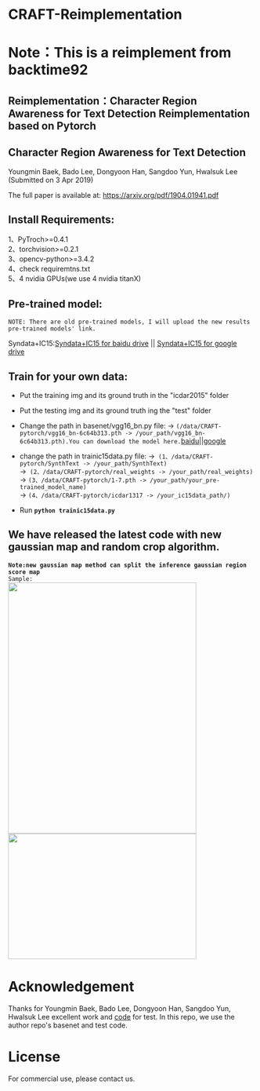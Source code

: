 # CRAFT-Reimplementation
# Note：This is a reimplement from backtime92

## Reimplementation：Character Region Awareness for Text Detection Reimplementation based on Pytorch

## Character Region Awareness for Text Detection
Youngmin Baek, Bado Lee, Dongyoon Han, Sangdoo Yun, Hwalsuk Lee (Submitted on 3 Apr 2019)

The full paper is available at: https://arxiv.org/pdf/1904.01941.pdf                                                         

## Install Requirements:                                                                                                        
1、PyTroch>=0.4.1                                                                                                                       
2、torchvision>=0.2.1 			                                                    																			                             
3、opencv-python>=3.4.2                                                                                                       
4、check requiremtns.txt                                                                                                      
5、4 nvidia GPUs(we use 4 nvidia titanX)                                                                                      

## Pre-trained model:
`NOTE: There are old pre-trained models, I will upload the new results pre-trained models' link.`

Syndata+IC15:[Syndata+IC15 for baidu drive](https://pan.baidu.com/s/19lJRM6YWZXVkZ_aytsYSiQ) ||      [Syndata+IC15 for google
 drive](https://drive.google.com/file/d/1k17GuBG_omT91tJoIMSlLrorYbLXkq4z/view?usp=sharing)                                   

## Train for your own data:
- Put the training img and its ground truth in the "icdar2015" folder
- Put the testing img and its ground truth ing the "test" folder
- Change the path in basenet/vgg16_bn.py file: 
-> `(/data/CRAFT-pytorch/vgg16_bn-6c64b313.pth -> /your_path/vgg16_bn-6c64b313.pth).You can download the model here.`[baidu](https://pan.baidu.com/s/1_h5qdwYQAToDi_BB5Eg3vg)||[google](https://drive.google.com/open?id=1ZtvGpFQrbmEisB_GhmZb8UQOtvqY_-tW)

- change the path in trainic15data.py file: 
->` (1、/data/CRAFT-pytorch/SynthText -> /your_path/SynthText)`                                                                                                                         
->` (2、/data/CRAFT-pytorch/real_weights -> /your_path/real_weights)`                                                                                                                         
-> `(3、/data/CRAFT-pytorch/1-7.pth -> /your_path/your_pre-trained_model_name)`                                                                                                                         
-> `(4、/data/CRAFT-pytorch/icdar1317 -> /your_ic15data_path/)`

- Run **`python trainic15data.py`**

## We have released the latest code with new gaussian map and random crop algorithm. 
**`Note:new gaussian map method can split the inference gaussian region score map`**                                                                                                                         
`Sample:`                                                                                           
<img src="https://github.com/backtime92/CRAFT-Reimplementation/blob/master/image/test3_score.jpg" width="384" height="512" /><img src="https://github.com/backtime92/CRAFT-Reimplementation/blob/master/image/test3_affinity.jpg" width="384" height="256" />             

# Acknowledgement
Thanks for Youngmin Baek, Bado Lee, Dongyoon Han, Sangdoo Yun, Hwalsuk Lee excellent work and [code](https://github.com/clovaai/CRAFT-pytorch) for test. In this repo, we use the author repo's basenet and test code.

# License
For commercial use, please contact us.
